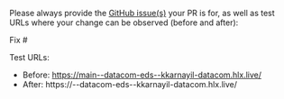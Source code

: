 Please always provide the [GitHub issue(s)](../issues) your PR is for, as well as test URLs where your change can be observed (before and after):

Fix #<gh-issue-id>

Test URLs:
- Before: https://main--datacom-eds--kkarnayil-datacom.hlx.live/
- After: https://<branch>--datacom-eds--kkarnayil-datacom.hlx.live/
